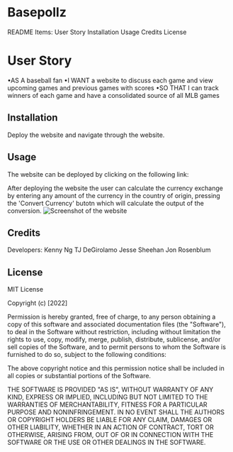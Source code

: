 # Basepollz

README Items:
User Story
Installation
Usage
Credits
License

# User Story

•AS A baseball fan
•I WANT a website to discuss each game and view upcoming games and previous games with scores
•SO THAT I can track winners of each game and have a consolidated source of all MLB games

## Installation

Deploy the website and navigate through the website.

## Usage

The website can be deployed by clicking on the following link:

After deploying the website the user can calculate the currency exchange by entering any amount of the currency in the country of origin, pressing the 'Convert Currency' butotn which will calculate the output of the conversion.
![Screenshot of the website](assets/images/Deployed.png)

## Credits

Developers:
Kenny Ng
TJ DeGirolamo
Jesse Sheehan
Jon Rosenblum

## License

MIT License

Copyright (c) [2022]

Permission is hereby granted, free of charge, to any person obtaining a copy
of this software and associated documentation files (the "Software"), to deal
in the Software without restriction, including without limitation the rights
to use, copy, modify, merge, publish, distribute, sublicense, and/or sell
copies of the Software, and to permit persons to whom the Software is
furnished to do so, subject to the following conditions:

The above copyright notice and this permission notice shall be included in all
copies or substantial portions of the Software.

THE SOFTWARE IS PROVIDED "AS IS", WITHOUT WARRANTY OF ANY KIND, EXPRESS OR
IMPLIED, INCLUDING BUT NOT LIMITED TO THE WARRANTIES OF MERCHANTABILITY,
FITNESS FOR A PARTICULAR PURPOSE AND NONINFRINGEMENT. IN NO EVENT SHALL THE
AUTHORS OR COPYRIGHT HOLDERS BE LIABLE FOR ANY CLAIM, DAMAGES OR OTHER
LIABILITY, WHETHER IN AN ACTION OF CONTRACT, TORT OR OTHERWISE, ARISING FROM,
OUT OF OR IN CONNECTION WITH THE SOFTWARE OR THE USE OR OTHER DEALINGS IN THE
SOFTWARE.
